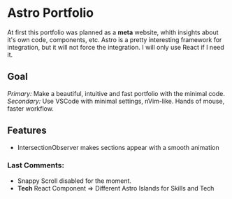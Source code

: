 # Astro Portfolio

At first this portfolio was planned as a **meta** website, whith insights about it's own code, components, etc.
Astro is a pretty interesting framework for integration, but it will not force the integration.
I will only use React if I need it.

## Goal

_Primary:_ Make a beautiful, intuitive and fast portfolio with the minimal code.
_Secondary:_ Use VSCode with minimal settings, nVim-like. Hands of mouse, faster workflow.

## Features

- IntersectionObserver makes sections appear with a smooth animation

### Last Comments:

- Snappy Scroll disabled for the moment.
- **Tech** React Component => Different Astro Islands for Skills and Tech
